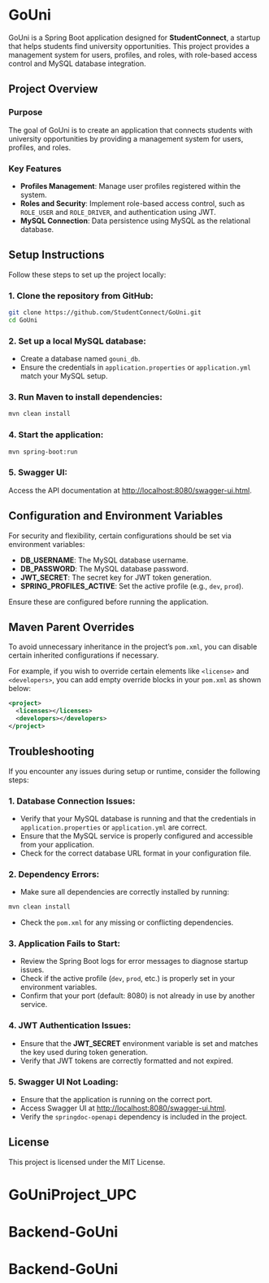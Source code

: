 
# GoUni

GoUni is a Spring Boot application designed for **StudentConnect**, a startup that helps students find university opportunities. This project provides a management system for users, profiles, and roles, with role-based access control and MySQL database integration.

## Project Overview

### Purpose
The goal of GoUni is to create an application that connects students with university opportunities by providing a management system for users, profiles, and roles.

### Key Features
- **Profiles Management**: Manage user profiles registered within the system.
- **Roles and Security**: Implement role-based access control, such as `ROLE_USER` and `ROLE_DRIVER`, and authentication using JWT.
- **MySQL Connection**: Data persistence using MySQL as the relational database.

## Setup Instructions

Follow these steps to set up the project locally:

### 1. Clone the repository from GitHub:
```bash
git clone https://github.com/StudentConnect/GoUni.git
cd GoUni
```

### 2. Set up a local MySQL database:
- Create a database named `gouni_db`.
- Ensure the credentials in `application.properties` or `application.yml` match your MySQL setup.

### 3. Run Maven to install dependencies:
```bash
mvn clean install
```

### 4. Start the application:
```bash
mvn spring-boot:run
```

### 5. Swagger UI:
Access the API documentation at [http://localhost:8080/swagger-ui.html](http://localhost:8080/swagger-ui.html).

## Configuration and Environment Variables

For security and flexibility, certain configurations should be set via environment variables:

- **DB_USERNAME**: The MySQL database username.
- **DB_PASSWORD**: The MySQL database password.
- **JWT_SECRET**: The secret key for JWT token generation.
- **SPRING_PROFILES_ACTIVE**: Set the active profile (e.g., `dev`, `prod`).

Ensure these are configured before running the application.

## Maven Parent Overrides

To avoid unnecessary inheritance in the project’s `pom.xml`, you can disable certain inherited configurations if necessary.

For example, if you wish to override certain elements like `<license>` and `<developers>`, you can add empty override blocks in your `pom.xml` as shown below:

```xml
<project>
  <licenses></licenses>
  <developers></developers>
</project>
```

## Troubleshooting

If you encounter any issues during setup or runtime, consider the following steps:

### 1. Database Connection Issues:
- Verify that your MySQL database is running and that the credentials in `application.properties` or `application.yml` are correct.
- Ensure that the MySQL service is properly configured and accessible from your application.
- Check for the correct database URL format in your configuration file.

### 2. Dependency Errors:
- Make sure all dependencies are correctly installed by running:
```bash
mvn clean install
```
- Check the `pom.xml` for any missing or conflicting dependencies.

### 3. Application Fails to Start:
- Review the Spring Boot logs for error messages to diagnose startup issues.
- Check if the active profile (`dev`, `prod`, etc.) is properly set in your environment variables.
- Confirm that your port (default: 8080) is not already in use by another service.

### 4. JWT Authentication Issues:
- Ensure that the **JWT_SECRET** environment variable is set and matches the key used during token generation.
- Verify that JWT tokens are correctly formatted and not expired.

### 5. Swagger UI Not Loading:
- Ensure that the application is running on the correct port.
- Access Swagger UI at [http://localhost:8080/swagger-ui.html](http://localhost:8080/swagger-ui.html).
- Verify the `springdoc-openapi` dependency is included in the project.

## License

This project is licensed under the MIT License.
# GoUniProject_UPC
# Backend-GoUni
# Backend-GoUni
